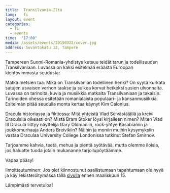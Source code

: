 ```yaml
---
title:  Transilvania-Ilta
lang:   fi
layout: event
categories:
  - fi
  - events
time:  "17:00"
media: /assets/events/20150322/cover.jpg
address: Suvantokatu 13, Tampere
---
```


Tampereen Suomi-Romania-yhdistys kutsuu teidät tarun ja todellisuuden Transilvaniaan. Luvassa on kaksi esitelmää eräästä Euroopan kiehtovimmasta seudusta:

Matka metsien taa: Mikä on Transilvanian todellinen henki? On syytä kurkata satujen usvaisen verhon taakse ja sulkea korvat hetkeksi susien ulvonnalta. Luvassa on tarinoita, kuvia ja musiikkia matkalta Transilvaniaan ja takaisin. Tarinoiden ohessa esitetään romanialaista populaari- ja kansanmusiikkia. Esitelmän pitää seudulla monta kertaa käynyt Kim Calonius.

Dracula historiassa ja fiktiossa: Mitä yhteistä Vlad Seivästäjällä ja kreivi Draculalla oikeasti on? Mistä Bram Stoker löysi kirjalleen nimen? Miten Vlad III Dracula liittyy näyttelijä Gary Oldmaniin, rock-yhtye Kasabianiin ja joukkomurhaaja Anders Breivikiin? Näihin ja moniin muihin kysymyksiin vastaa Draculaa University College Londonissa tutkinut Stefan Smirnov. 

Tarjoamme kahvia, teetä, mehua ja pientä syötävää, mutta olemme iloisia, jos haluatte tuoda jotain mukananne tarjoilupöytäämme.

Vapaa pääsy!

Ilmoittautuminen: Jos olet kiinnostunut osallistumaan tapahtumaan ole hyvä ja käy rekisteröitymässä tällä [sivulla](http://doodle.com/bn9syx3unh24dq73) ennen maaliskuun 15.

Lämpimästi tervetuloa!